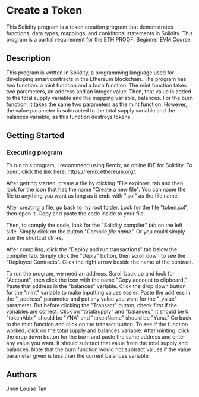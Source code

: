 # Create a Token

This Solidity program is a token creation program that demonstrates functions, data types, mappings, and coniditonal statements in Solidity. This program is
a partial requirement for the ETH PROOF: Beginner EVM Course.

## Description

This program is written in Solidity, a programming language used for developing smart contracts in the Ethereum blockchain. The program has two function: a
mint function and a burn function. The mint function takes two parameters, an address and an integer value. Then, that value is added to the total supply
variable and the mapping variable, balances. For the burn function, it takes the same two parameters as the mint function. However, the value parameter is 
subtracted to the total supply variable and the balances variable, as this function destroys tokens.

## Getting Started

### Executing program

To run this program, I recommend using Remix, an online IDE for Solidity. To open, click the link here: https://remix.ethereum.org/.

After getting started, create a file by clicking "File explorer' tab and then look for the icon that has the name "Create a new file". You can name the file
to anything you want as long as it ends with ".sol" as the file name.

After creating a file, go back to my root folder. Look for the file "token.sol", then open it. Copy and paste the code inside to your file. 

Then, to comply the code, look for the "Solidity compiler" tab on the left side. Simply click on the button "Compile *file name*." Or you could simply use the
shortcut ctrl+s.

After compiling, click the "Deploy and run transactions" tab below the compiler tab. Simply click the "Deply" button, then scroll down to see the "Deployed
Contracts". Click the right arrow beside the name of the contract. 

To run the program, we need an address. Scroll back up and look for "Account", then click the icon with the name "Copy account to clipboard." Paste that
address in the "balances" variable. Click the drop down button for the "mint" variable to make inputting values easier. Paste the address in the "_address"
parameter and put any value you want for the "_value" parameter. But before clicking the "Transact" button, check first if the variables are correct. Click on
"totalSupply" and "balances," it should be 0. "tokenAbbr" should be "YNA" and "tokenName" should be "Yuna." Go back to the mint function and click on the
transact button. To see if the function worked, click on the total supply and balances variable. After minting, click the drop down button for the burn
and paste the same address and enter any value you want. It should subtract that value from the total supply and balances. Note that the burn function would
not subtract values if the value parameter given is less than the current balances variable.

## Authors

Jhon Louise Tan
